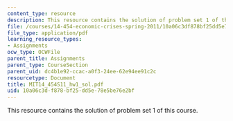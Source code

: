 ```yaml
---
content_type: resource
description: This resource contains the solution of problem set 1 of this course.
file: /courses/14-454-economic-crises-spring-2011/10a06c3df878bf25dd5e78e5be76e2bf_MIT14_454S11_hw1_sol.pdf
file_type: application/pdf
learning_resource_types:
- Assignments
ocw_type: OCWFile
parent_title: Assignments
parent_type: CourseSection
parent_uid: dc4b1e92-ccac-a0f3-24ee-62e94ee91c2c
resourcetype: Document
title: MIT14_454S11_hw1_sol.pdf
uid: 10a06c3d-f878-bf25-dd5e-78e5be76e2bf
---
```

This resource contains the solution of problem set 1 of this course.

